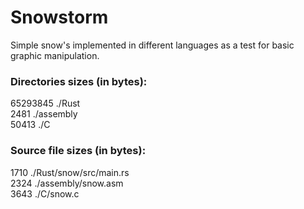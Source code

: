 # Snowstorm
Simple snow's implemented in different languages as a test for basic graphic manipulation.

 ### Directories sizes (in bytes):
65293845	./Rust  
2481	./assembly  
50413	./C  

 ### Source file sizes (in bytes):
1710	./Rust/snow/src/main.rs  
2324	./assembly/snow.asm  
3643	./C/snow.c  
